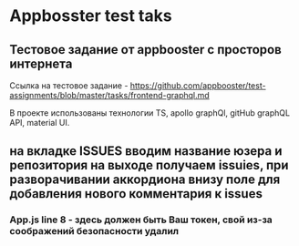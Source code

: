 # Appbosster test taks

## Тестовое задание от appbooster с просторов интернета

Ссылка на тестовое задание - https://github.com/appbooster/test-assignments/blob/master/tasks/frontend-graphql.md

В проекте использованы технологии TS, apollo graphQl, gitHub graphQL API, material UI.

## на вкладке ISSUES вводим название юзера и репозитория на выходе получаем issuies, при разворачивании аккордиона внизу поле для добавления нового комментария к issues

### App.js line 8 - здесь должен быть Ваш токен, свой из-за соображений безопасности удалил


